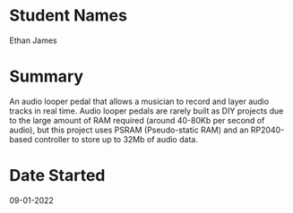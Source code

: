 # Student Names 
Ethan James

# Summary
An audio looper pedal that allows a musician to record and layer audio tracks in real time. Audio looper pedals are rarely built as DIY projects due to the large amount of RAM required (around 40-80Kb per second of audio), but this project uses PSRAM (Pseudo-static RAM) and an RP2040-based controller to store up to 32Mb of audio data. 

# Date Started
09-01-2022